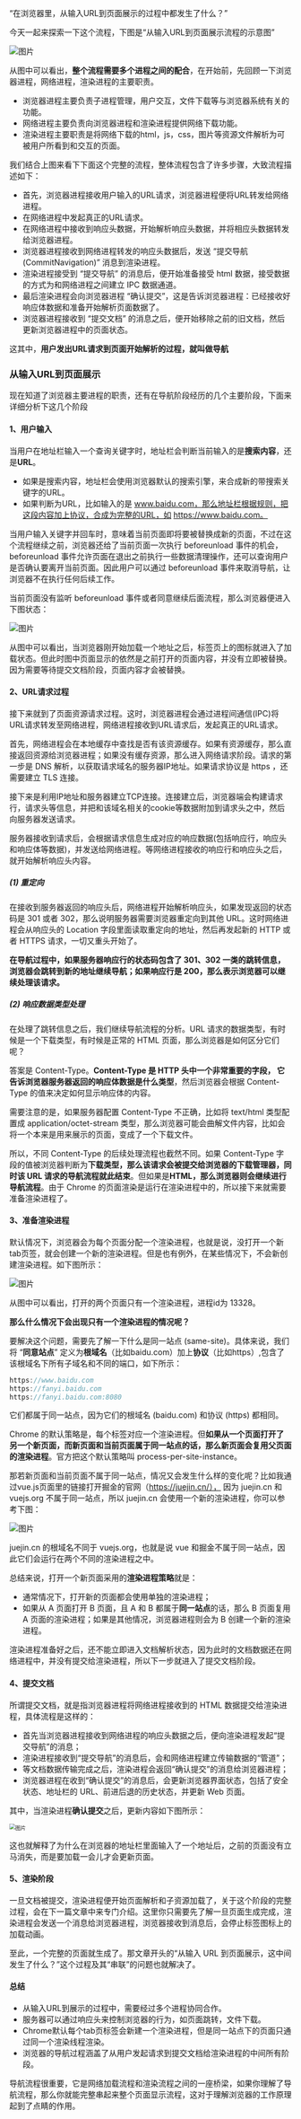 “在浏览器里，从输入URL到页面展示的过程中都发生了什么？”



今天一起来探索一下这个流程，下图是“从输入URL到页面展示流程的示意图”



![图片](./images/渲染流程.jpg)



从图中可以看出，**整个流程需要多个进程之间的配合**，在开始前，先回顾一下浏览器进程，网络进程，渲染进程的主要职责。



* 浏览器进程主要负责子进程管理，用户交互，文件下载等与浏览器系统有关的功能。
* 网络进程主要负责向浏览器进程和渲染进程提供网络下载功能。
* 渲染进程主要职责是将网络下载的html，js，css，图片等资源文件解析为可被用户所看到和交互的页面。



我们结合上图来看下下面这个完整的流程，整体流程包含了许多步骤，大致流程描述如下：



* 首先，浏览器进程接收用户输入的URL请求，浏览器进程便将URL转发给网络进程。
* 在网络进程中发起真正的URL请求。
* 在网络进程中接收到响应头数据，开始解析响应头数据，并将相应头数据转发给浏览器进程。
* 浏览器进程接收到网络进程转发的响应头数据后，发送 “提交导航(CommitNavigation)” 消息到渲染进程。
* 渲染进程接受到 “提交导航” 的消息后，便开始准备接受 html 数据，接受数据的方式为和网络进程之间建立 IPC 数据通道。
* 最后渲染进程会向浏览器进程 “确认提交”，这是告诉浏览器进程：已经接收好响应体数据和准备开始解析页面数据了。
* 浏览器进程接收到 “提交文档” 的消息之后，便开始移除之前的旧文档，然后更新浏览器进程中的页面状态。

这其中，**用户发出URL请求到页面开始解析的过程，就叫做导航**



### 从输入URL到页面展示

现在知道了浏览器主要进程的职责，还有在导航阶段经历的几个主要阶段，下面来详细分析下这几个阶段



#### 1、用户输入

当用户在地址栏输入一个查询关键字时，地址栏会判断当前输入的是**搜索内容**，还是**URL**。

* 如果是搜索内容，地址栏会使用浏览器默认的搜索引擎，来合成新的带搜索关键字的URL。
* 如果判断为URL，比如输入的是 www.baidu.com，那么地址栏根据规则，把这段内容加上协议，合成为完整的URL，如 https://www.baidu.com。

当用户输入关键字并回车时，意味着当前页面即将要被替换成新的页面，不过在这个流程继续之前，浏览器还给了当前页面一次执行 beforeunload 事件的机会，beforeunload 事件允许页面在退出之前执行一些数据清理操作，还可以查询用户是否确认要离开当前页面。因此用户可以通过 beforeunload 事件来取消导航，让浏览器不在执行任何后续工作。



当前页面没有监听 beforeunload 事件或者同意继续后面流程，那么浏览器便进入下图状态：



![图片](./images/加载状态.png)



从图中可以看出，当浏览器刚开始加载一个地址之后，标签页上的图标就进入了加载状态。但此时图中页面显示的依然是之前打开的页面内容，并没有立即被替换。因为需要等待提交文档阶段，页面内容才会被替换。



#### 2、URL请求过程

接下来就到了页面资源请求过程。这时，浏览器进程会通过进程间通信(IPC)将URL请求转发至网络进程，网络进程接收到URL请求后，发起真正的URL请求。



首先，网络进程会在本地缓存中查找是否有该资源缓存。如果有资源缓存，那么直接返回资源给浏览器进程；如果没有缓存资源，那么进入网络请求阶段。请求的第一步是 DNS 解析，以获取请求域名的服务器IP地址。如果请求协议是 https ，还需要建立 TLS 连接。



接下来是利用IP地址和服务器建立TCP连接。连接建立后，浏览器端会构建请求行，请求头等信息，并把和该域名相关的cookie等数据附加到请求头之中，然后向服务器发送请求。



服务器接收到请求后，会根据请求信息生成对应的响应数据(包括响应行，响应头和响应体等数据)，并发送给网络进程。等网络进程接收的响应行和响应头之后，就开始解析响应头内容。



##### (1) 重定向

在接收到服务器返回的响应头后，网络进程开始解析响应头，如果发现返回的状态码是 301 或者 302，那么说明服务器需要浏览器重定向到其他 URL。这时网络进程会从响应头的 Location 字段里面读取重定向的地址，然后再发起新的 HTTP 或者 HTTPS 请求，一切又重头开始了。



**在导航过程中，如果服务器响应行的状态码包含了 301、302 一类的跳转信息，浏览器会跳转到新的地址继续导航；如果响应行是 200，那么表示浏览器可以继续处理该请求。**



##### (2) 响应数据类型处理

在处理了跳转信息之后，我们继续导航流程的分析。URL 请求的数据类型，有时候是一个下载类型，有时候是正常的 HTML 页面，那么浏览器是如何区分它们呢？

答案是 Content-Type。**Content-Type 是 HTTP 头中一个非常重要的字段， 它告诉浏览器服务器返回的响应体数据是什么类型**，然后浏览器会根据 Content-Type 的值来决定如何显示响应体的内容。



需要注意的是，如果服务器配置 Content-Type 不正确，比如将 text/html 类型配置成 application/octet-stream 类型，那么浏览器可能会曲解文件内容，比如会将一个本来是用来展示的页面，变成了一个下载文件。



所以，不同 Content-Type 的后续处理流程也截然不同。如果 Content-Type 字段的值被浏览器判断为**下载类型，那么该请求会被提交给浏览器的下载管理器，同时该 URL 请求的导航流程就此结束**。但如果是**HTML，那么浏览器则会继续进行导航流程**。由于 Chrome 的页面渲染是运行在渲染进程中的，所以接下来就需要准备渲染进程了。



#### 3、准备渲染进程

默认情况下，浏览器会为每个页面分配一个渲染进程，也就是说，没打开一个新tab页签，就会创建一个新的渲染进程。但是也有例外，在某些情况下，不会新创建渲染进程。如下图所示：

![图片](./images/单渲染进程渲染多页面.png)



从图中可以看出，打开的两个页面只有一个渲染进程，进程id为 13328。



**那么什么情况下会出现只有一个渲染进程的情况呢？**



要解决这个问题，需要先了解一下什么是同一站点 (same-site)。具体来说，我们将 “**同意站点**” 定义为**根域名**（比如baidu.com）加上**协议**（比如https）,包含了该根域名下所有子域名和不同的端口，如下所示：

```js
https://www.baidu.com
https://fanyi.baidu.com
https://fanyi.baidu.com:8080
```

它们都属于同一站点，因为它们的根域名 (baidu.com) 和协议 (https) 都相同。



Chrome 的默认策略是，每个标签对应一个渲染进程。但**如果从一个页面打开了另一个新页面，而新页面和当前页面属于同一站点的话，那么新页面会复用父页面的渲染进程**。官方把这个默认策略叫 process-per-site-instance。



那若新页面和当前页面不属于同一站点，情况又会发生什么样的变化呢？比如我通过vue.js页面里的链接打开掘金的官网（https://juejin.cn/）， 因为 juejin.cn 和 vuejs.org 不属于同一站点，所以 juejin.cn 会使用一个新的渲染进程，你可以参考下图：



![图片](./images/多渲染进程渲染.png)



juejin.cn 的根域名不同于 vuejs.org，也就是说 vue 和掘金不属于同一站点，因此它们会运行在两个不同的渲染进程之中。



总结来说，打开一个新页面采用的**渲染进程策略**就是：

* 通常情况下，打开新的页面都会使用单独的渲染进程；
* 如果从 A 页面打开 B 页面，且 A 和 B 都属于**同一站点**的话，那么 B 页面复用 A 页面的渲染进程；如果是其他情况，浏览器进程则会为 B 创建一个新的渲染进程。



渲染进程准备好之后，还不能立即进入文档解析状态，因为此时的文档数据还在网络进程中，并没有提交给渲染进程，所以下一步就进入了提交文档阶段。



#### 4、提交文档

所谓提交文档，就是指浏览器进程将网络进程接收到的 HTML 数据提交给渲染进程，具体流程是这样的：

* 首先当浏览器进程接收到网络进程的响应头数据之后，便向渲染进程发起“提交导航”的消息；
* 渲染进程接收到“提交导航”的消息后，会和网络进程建立传输数据的“管道”；
* 等文档数据传输完成之后，渲染进程会返回“确认提交”的消息给浏览器进程；
* 浏览器进程在收到“确认提交”的消息后，会更新浏览器界面状态，包括了安全状态、地址栏的 URL、前进后退的历史状态，并更新 Web 页面。



其中，当渲染进程**确认提交**之后，更新内容如下图所示：



<img src="./images/加载过程空白页.png" alt="图片" style="zoom: 67%;" />



这也就解释了为什么在浏览器的地址栏里面输入了一个地址后，之前的页面没有立马消失，而是要加载一会儿才会更新页面。



#### 5、渲染阶段

一旦文档被提交，渲染进程便开始页面解析和子资源加载了，关于这个阶段的完整过程，会在下一篇文章中来专门介绍。这里你只需要先了解一旦页面生成完成，渲染进程会发送一个消息给浏览器进程，浏览器接收到消息后，会停止标签图标上的加载动画。



至此，一个完整的页面就生成了。那文章开头的“从输入 URL 到页面展示，这中间发生了什么？”这个过程及其“串联”的问题也就解决了。



#### 总结

* 从输入URL到展示的过程中，需要经过多个进程协同合作。
* 服务器可以通过响应头来控制浏览器的行为，如页面跳转，文件下载。
* Chrome默认每个tab页标签会新建一个渲染进程，但是同一站点下的页面只通过同一个渲染线程渲染。
* 浏览器的导航过程涵盖了从用户发起请求到提交文档给渲染进程的中间所有阶段。



导航流程很重要，它是网络加载流程和渲染流程之间的一座桥梁，如果你理解了导航流程，那么你就能完整串起来整个页面显示流程，这对于理解浏览器的工作原理起到了点睛的作用。